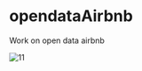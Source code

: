 # opendataAirbnb
Work on open data airbnb


![11](https://user-images.githubusercontent.com/63814522/212878059-d694b6c7-a6b7-4ef1-8451-18ec592934ed.png)
